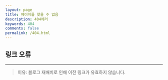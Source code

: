 ```yaml
---
layout: page
title: 페이지를 찾을 수 없음
description: 404에러
keywords: 404
comments: false
permalink: /404.html
---
```




## 링크 오류
----
>이유: 블로그 재배치로 인해 이전 링크가 유효하지 않습니다.

  <style>
    pre {
          background: none;
          border: none;
    }
  </style>


